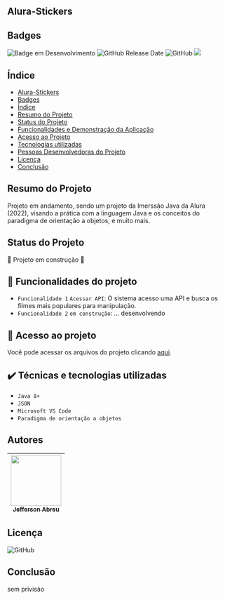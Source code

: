 ## Alura-Stickers

## Badges
![Badge em Desenvolvimento](http://img.shields.io/static/v1?label=STATUS&message=EM%20DESENVOLVIMENTO&color=GREEN)
![GitHub Release Date](https://img.shields.io/github/release-date/JeffersonAbreu/Alura-Stickers)
![GitHub](https://img.shields.io/github/license/JeffersonAbreu/Alura-Stickers)
<a href="https://www.linkedin.com/in/jehffersson/"><img src="https://img.shields.io/badge/linkedin-jehffersson-blue?style=plastic&logo=linkedin"></a>

## Índice 

* [Alura-Stickers](#alura-stickers)
* [Badges](#badges)
* [Índice](#índice)
* [Resumo do Projeto](#resumo-do-projeto)
* [Status do Projeto](#status-do-projeto)
* [Funcionalidades e Demonstração da Aplicação](#-funcionalidades-do-projeto)
* [Acesso ao Projeto](#-acesso-ao-projeto)
* [Tecnologias utilizadas](#%EF%B8%8F-técnicas-e-tecnologias-utilizadas)
* [Pessoas Desenvolvedoras do Projeto](#autores)
* [Licença](#licença)
* [Conclusão](#conclusão)


## Resumo do Projeto
Projeto em andamento, sendo um projeto da Imerssão Java da Alura (2022), visando a prática com a linguagem Java e os conceitos do paradigma de orientação a objetos, e muito mais.
## Status do Projeto
:construction: Projeto em construção :construction:

## 🔨 Funcionalidades do projeto

- `Funcionalidade 1` `Acessar API`: O sistema acesso uma API e busca os filmes mais populares para manipulação.
- `Funcionalidade 2` `em construção`: ... desenvolvendo

## 📁 Acesso ao projeto
Você pode acessar os arquivos do projeto clicando [aqui](https://github.com/JeffersonAbreu/Alura-Stickers/tree/master/src).

## ✔️ Técnicas e tecnologias utilizadas

- ``Java 8+``
- ``JSON``
- ``Microsoft VS Code``
- ``Paradigma de orientação a objetos``

## Autores

|[<img src="https://avatars.githubusercontent.com/u/31854053?s=400&u=d62444a5694d05e269f76218efff2000c06ff819&v=4" width=115><br><sub>Jefferson Abreu</sub>](https://github.com/JeffersonAbreu)|
| :---: |

## Licença
![GitHub](https://img.shields.io/github/license/JeffersonAbreu/Alura-Stickers)

## Conclusão
sem privisão
